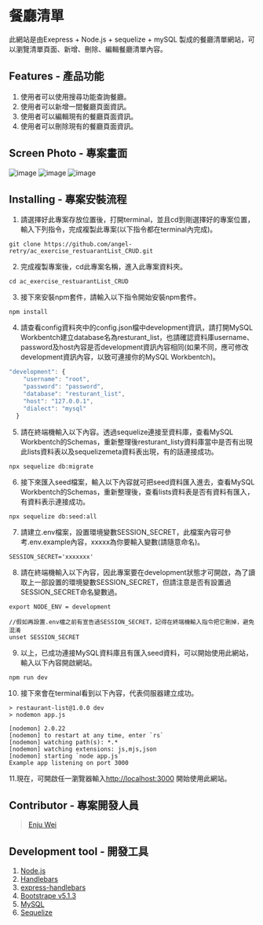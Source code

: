 # 餐廳清單
此網站是由Exepress + Node.js + sequelize + mySQL 製成的餐廳清單網站，可以瀏覽清單頁面、新增、刪除、編輯餐廳清單內容。

## Features - 產品功能

1. 使用者可以使用搜尋功能查詢餐廳。
2. 使用者可以新增一間餐廳頁面資訊。
3. 使用者可以編輯現有的餐廳頁面資訊。
4. 使用者可以刪除現有的餐廳頁面資訊。

## Screen Photo - 專案畫面
![image](https://github.com/angel-retry/ac_exercise_restuarantList_CRUD/assets/71422058/dddb2841-f84c-4b2c-895a-7f14266ae143)
![image](https://github.com/angel-retry/ac_exercise_restuarantList_CRUD/assets/71422058/a4331b69-097f-42de-9aff-bcd3ab133080)
![image](https://github.com/angel-retry/ac_exercise_restuarantList_CRUD/assets/71422058/ca87ee55-3baa-4fcb-a06e-67eeffecf96a)

## Installing - 專案安裝流程
1. 請選擇好此專案存放位置後，打開terminal，並且cd到剛選擇好的專案位置，輸入下列指令，完成複製此專案(以下指令都在terminal內完成)。
```
git clone https://github.com/angel-retry/ac_exercise_restuarantList_CRUD.git
```
2. 完成複製專案後，cd此專案名稱，進入此專案資料夾。
```
cd ac_exercise_restuarantList_CRUD
```
3. 接下來安裝npm套件，請輸入以下指令開始安裝npm套件。
```
npm install
```
4. 請查看config資料夾中的config.json檔中development資訊，請打開MySQL Workbentch建立database名為resturant_list，也請確認資料庫username、password及host內容是否development資訊內容相同(如果不同，應可修改development資訊內容，以致可連接你的MySQL Workbentch)。
```js
"development": {
    "username": "root",
    "password": "password",
    "database": "resturant_list",
    "host": "127.0.0.1",
    "dialect": "mysql"
  }
```
5. 請在終端機輸入以下內容。透過sequelize連接至資料庫，查看MySQL Workbentch的Schemas，重新整理後resturant_listy資料庫當中是否有出現此lists資料表以及sequelizemeta資料表出現，有的話連接成功。
```
npx sequelize db:migrate
```
6. 接下來匯入seed檔案，輸入以下內容就可把seed資料匯入進去，查看MySQL Workbentch的Schemas，重新整理後，查看lists資料表是否有資料有匯入，有資料表示連接成功。
```
npx sequelize db:seed:all
```

7. 請建立.env檔案，設置環境變數SESSION_SECRET，此檔案內容可參考.env.example內容，xxxxx為你要輸入變數(請隨意命名)。
```
SESSION_SECRET='xxxxxxx'
```

8. 請在終端機輸入以下內容，因此專案要在development狀態才可開啟，為了讀取上一部設置的環境變數SESSION_SECRET，但請注意是否有設置過SESSION_SECRET命名變數過。
```
export NODE_ENV = development

//假如再設置.env檔之前有宣告過SESSION_SECRET，記得在終端機輸入指令把它刪掉，避免混淆
unset SESSION_SECRET
```
9. 以上，已成功連接MySQL資料庫且有匯入seed資料，可以開始使用此網站，輸入以下內容開啟網站。
```
npm run dev
```
10. 接下來會在terminal看到以下內容，代表伺服器建立成功。
```
> restaurant-list@1.0.0 dev
> nodemon app.js

[nodemon] 2.0.22
[nodemon] to restart at any time, enter `rs`
[nodemon] watching path(s): *.*
[nodemon] watching extensions: js,mjs,json
[nodemon] starting `node app.js`
Example app listening on port 3000
```
11.現在，可開啟任一瀏覽器輸入[http://localhost:3000](http://localhost:3000) 開始使用此網站。



## Contributor - 專案開發人員
> [Enju Wei](https://github.com/angel-retry)

## Development tool - 開發工具
1. [Node.js](https://nodejs.org/en/)
2. [Handlebars](https://handlebarsjs.com/)
3. [express-handlebars](https://github.com/express-handlebars/express-handlebars)
4. [Bootstrape v5.1.3](https://getbootstrap.com/)
5. [MySQL](https://www.mysql.com/)
6. [Sequelize](https://sequelize.org/)
